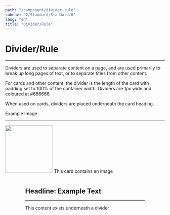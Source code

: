 ```yaml
---
path: "/component/divider-rule"
subnav: "2/Standard/Standard/6"
lang: "en"
title: "Divider/Rule"
---
```


# Divider/Rule
<hr />

Dividers are used to separate content on a page, and are used primarily to break up long pages of text, or to separate titles from other content.

For cards and other content, the divider is the length of the card with padding set to 100% of the container width. Dividers are 1px wide and coloured at \#666666.

When used on cards, dividers are placed underneath the card heading.

<div>
    <card className="col text-center" style="maxWidth: 300px; margin: 0 auto;">
        <cardbody>
        <cardtitle>Example Image</cardtitle>
        <hr />
        <img src="https://yt3.ggpht.com/a-/ACSszfEbdtkOd9P1y-uljH_k64qzPPSdMvymt3mkmQ=s900-mo-c-c0xffffffff-rj-k-no" style="width: 150px; margin-bottom: 15px;" />
        <cardtext>This card contains an image</cardtext>
        </cardbody>
    </card>
</div>

<div style="width: 75%; margin: 0 auto">
    <h2>Headline: Example Text</h2>
    <hr />
    <p>This content exists underneath a divider</p>
</div>

